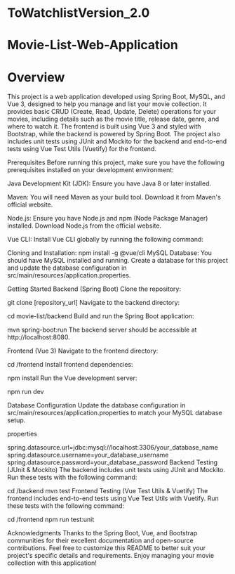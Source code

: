 # ToWatchlistVersion_2.0
# Movie-List-Web-Application
# Overview
This project is a web application developed using Spring Boot, MySQL, and Vue 3, designed to help you manage and list your movie collection. It provides basic CRUD (Create, Read, Update, Delete) operations for your movies, including details such as the movie title, release date, genre, and where to watch it. The frontend is built using Vue 3 and styled with Bootstrap, while the backend is powered by Spring Boot. The project also includes unit tests using JUnit and Mockito for the backend and end-to-end tests using Vue Test Utils (Vuetify) for the frontend.


Prerequisites
Before running this project, make sure you have the following prerequisites installed on your development environment:

Java Development Kit (JDK): Ensure you have Java 8 or later installed.

Maven: You will need Maven as your build tool. Download it from Maven's official website.

Node.js: Ensure you have Node.js and npm (Node Package Manager) installed. Download Node.js from the official website.

Vue CLI: Install Vue CLI globally by running the following command:

Cloning and Installation:
npm install -g @vue/cli
MySQL Database: You should have MySQL installed and running. Create a database for this project and update the database configuration in src/main/resources/application.properties.

Getting Started
Backend (Spring Boot)
Clone the repository:


git clone [repository_url]
Navigate to the backend directory:

cd movie-list/backend
Build and run the Spring Boot application:


mvn spring-boot:run
The backend server should be accessible at http://localhost:8080.

Frontend (Vue 3)
Navigate to the frontend directory:


cd /frontend
Install frontend dependencies:

npm install
Run the Vue development server:

npm run dev


Database Configuration
Update the database configuration in src/main/resources/application.properties to match your MySQL database setup.

properties

spring.datasource.url=jdbc:mysql://localhost:3306/your_database_name
spring.datasource.username=your_database_username
spring.datasource.password=your_database_password
Backend Testing (JUnit & Mockito)
The backend includes unit tests using JUnit and Mockito. Run these tests with the following command:


cd /backend
mvn test
Frontend Testing (Vue Test Utils & Vuetify)
The frontend includes end-to-end tests using Vue Test Utils with Vuetify. Run these tests with the following command:


cd /frontend
npm run test:unit


Acknowledgments
Thanks to the Spring Boot, Vue, and Bootstrap communities for their excellent documentation and open-source contributions.
Feel free to customize this README to better suit your project's specific details and requirements. Enjoy managing your movie collection with this application!


